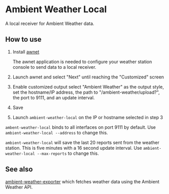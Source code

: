 # Ambient Weather Local

A local receiver for Ambient Weather data.

## How to use

1. Install [awnet](https://support.ambientweather.com/hc/en-us/articles/20093657840397-Ambient-Weather-APP-Download-Center)

   The awnet application is needed to configure your weather station console to
   send data to a local receiver.
1. Launch awnet and select "Next" until reaching the "Customized" screen
1. Enable customized output select "Ambient Weather" as the output style, set
   the hostname/IP address, the path to "/ambient-weather/upload?", the port to
   9111, and an update interval.
1. Save
1. Launch `ambient-weather-local` on the IP or hostname selected in step 3

`ambent-weather-local` binds to all interfaces on port 9111 by default.
Use `ambient-weather-local --address` to change this.

`ambient-weather-local` will save the last 20 reports sent from the weather
station.  This is five minutes with a 16 second update interval.  Use
`ambient-weather-local --max-reports` to change this.

## See also

[ambient-weather-exporter](https://github.com/trickv/ambient-weather-exporter)
which fetches weather data using the Ambient Weather API.

